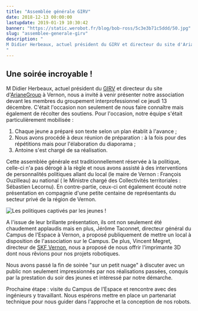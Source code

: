 ```yaml
---
title: "Assemblée générale GIRV"
date: 2018-12-13 00:00:00
lastupdate: 2019-01-19 10:30:42
banner: "https://static.werobot.fr/blog/bob-ross/5c3e3b71c5ddd/50.jpg"
slug: "assemblee-generale-girv"
description: " 
M Didier Herbeaux, actuel président du GIRV et directeur du site d'ArianeGroup à Vernon, nous a invité à venir présenter notre association devant les membres du groupement interprofessionnel ce jeudi 13 décembre
"
---
```

## Une soirée incroyable !
M Didier Herbeaux, actuel président du <a href="https://www.girv.com">GIRV</a> et directeur du site d'<a href="https://www.ariane.group/fr">ArianeGroup</a> à Vernon, nous a invité à venir présenter notre association devant les membres du groupement interprofessionnel ce jeudi 13 décembre. C'était l'occasion non seulement de nous faire connaître mais également de récolter des soutiens.
Pour l'occasion, notre équipe s'était particulièrement mobilisée :

1. Chaque jeune a préparé son texte selon un plan établit à l'avance ;
1. Nous avons procédé à deux réunion de préparation : à la fois pour des répétitions mais pour l'élaboration du diaporama ;
1. Antoine s'est chargé de sa réalisation.

Cette assemblée générale est traditionnellement réservée à la politique, celle-ci n'a pas dérogé à la règle et nous avons assisté à des interventions de personnalités politiques allant du local (le maire de Vernon :  François Ouzilleau) au national ( le Ministre chargé des Collectivités territoriales : Sébastien Lecornu). En contre-partie, ceux-ci ont également écouté notre présentation en compagnie d'une petite centaine de représentants du secteur privé de la région de Vernon.

![Les politiques captivés par les jeunes !](https://static.werobot.fr/blog/bob-ross/5c3e3b746521f/50.jpg "Les politiques captivés par les jeunes !")

A l'issue de leur brillante présentation, ils ont non seulement été chaudement applaudis mais en plus, Jérôme Taconnet, directeur général du Campus de l'Espace à Vernon, a proposé publiquement de mettre un local à disposition de l'association sur le Campus. De plus, Vincent Megret, directeur de <a href="http://www.skf.com/fr/our-company/skf-en-france/vernon/index.html">SKF Vernon</a>, nous a proposé de nous offrir l'imprimante 3D dont nous rêvions pour nos projets robotiques.

Nous avons passé la fin de soirée "sur un petit nuage" à discuter avec un public non seulement impressionnés par nos réalisations passées, conquis par la prestation du soir des jeunes et intéressé par notre démarche.

Prochaine étape : visite du Campus de l'Espace et rencontre avec des ingénieurs y travaillant. Nous espérons mettre en place un partenariat technique pour nous guider dans l'approche et la conception de nos robots.
    